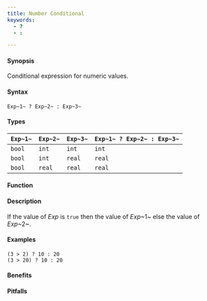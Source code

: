 ```yaml
---
title: Number Conditional
keywords:
  - ?
  - :

---
```


#### Synopsis

Conditional expression for numeric values.

#### Syntax

`Exp~1~ ? Exp~2~ : Exp~3~`

#### Types


| `Exp~1~`   | `Exp~2~`  |  `Exp~3~` | `Exp~1~ ? Exp~2~ : Exp~3~`   |
| --- | --- | --- | --- |
|  `bool`     | `int`      |  `int`     | `int`                           |
|  `bool`     | `int`      |  `real`    | `real`                          |
|  `bool`     | `real`     |  `real`    | `real`                          |


#### Function

#### Description

If the value of _Exp_ is `true` then the value of _Exp_~1~ else the value of _Exp_~2~.

#### Examples

```rascal-shell
(3 > 2) ? 10 : 20
(3 > 20) ? 10 : 20
```

#### Benefits

#### Pitfalls

